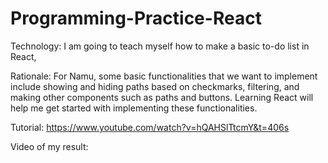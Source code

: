 # Programming-Practice-React

Technology: I am going to teach myself how to make a basic to-do list in React,

Rationale: For Namu, some basic functionalities that we want to implement include showing and hiding paths based on checkmarks, filtering, and making other components such as paths and buttons. Learning React will help me get started with implementing these functionalities.

Tutorial: https://www.youtube.com/watch?v=hQAHSlTtcmY&t=406s

Video of my result: 
